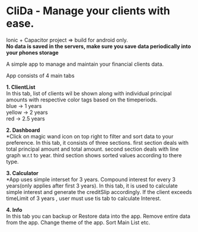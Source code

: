 # CliDa - Manage your clients with ease.

Ionic + Capacitor project => build for android only. <br>
**No data is saved in the servers, make sure you save data periodically into your phones storage**

A simple app to manage and maintain your financial clients data.

App consists of 4 main tabs

**1. ClientList** <br>
    In this tab, list of clients wil be shown along with individual principal amounts with respective color tags based on the timeperiods. <br>
      blue   -> 1 years <br>
      yellow -> 2 years <br>
      red    -> 2.5 years <br>
      
**2. Dashboard** <br>
    *Click on magic wand icon on top right to filter and sort data to your preference.
    In this tab, it consists of three sections.
      first section deals with total principal amount and total amount.
      second section deals with line graph w.r.t to year.
      third section shows sorted values according to there type.
         
**3. Calculator** <br>
      *App uses simple interset for 3 years. Compound interest for every 3 years(only applies after first 3 years).
      In this tab, it is used to calculate simple interest and generate the creditSlip accordingly.
      If the client exceeds timeLimit of 3 years , user must use tis tab to calculate Interest.
      
**4. Info** <br>
      In this tab you can backup or Restore data into the app.
      Remove entire data from the app.
      Change theme of the app.
      Sort Main List etc.
